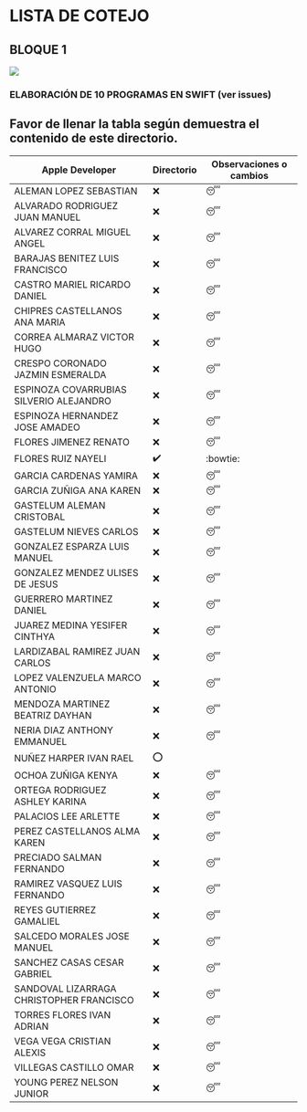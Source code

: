# LISTA DE COTEJO
## BLOQUE 1
![](https://www.winecurmudgeon.com/wp-content/uploads/2016/09/checklist.jpg)
### ELABORACIÓN DE 10 PROGRAMAS EN SWIFT (ver issues)
## Favor de llenar la tabla según demuestra el contenido de este directorio.

| Apple Developer | Directorio | Observaciones o cambios |
|------------------------------------------|------------|-------------------------|
| ALEMAN LOPEZ SEBASTIAN | :x: | :sleeping: |
| ALVARADO RODRIGUEZ JUAN MANUEL | :x: | :sleeping: |
| ALVAREZ CORRAL MIGUEL ANGEL | :x: | :sleeping: |
| BARAJAS BENITEZ LUIS FRANCISCO | :x: | :sleeping: |
| CASTRO MARIEL RICARDO DANIEL | :x: | :sleeping: |
| CHIPRES CASTELLANOS ANA MARIA | :x: | :sleeping: |
| CORREA ALMARAZ VICTOR HUGO | :x: | :sleeping: |
| CRESPO CORONADO JAZMIN ESMERALDA | :x: | :sleeping: |
| ESPINOZA COVARRUBIAS SILVERIO ALEJANDRO | :x: | :sleeping: |
| ESPINOZA HERNANDEZ JOSE AMADEO | :x: | :sleeping: |
| FLORES JIMENEZ RENATO | :x: | :sleeping: |
| FLORES RUIZ NAYELI | :heavy_check_mark:| :bowtie: |
| GARCIA CARDENAS YAMIRA | :x: | :sleeping: |
| GARCIA ZUÑIGA ANA KAREN | :x: | :sleeping: |
| GASTELUM ALEMAN CRISTOBAL | :x: | :sleeping: |
| GASTELUM NIEVES CARLOS | :x: | :sleeping: |
| GONZALEZ ESPARZA LUIS MANUEL | :x: | :sleeping: |
| GONZALEZ MENDEZ ULISES DE JESUS | :x: | :sleeping: |
| GUERRERO MARTINEZ DANIEL | :x: | :sleeping: |
| JUAREZ MEDINA YESIFER CINTHYA | :x: | :sleeping: |
| LARDIZABAL RAMIREZ JUAN CARLOS | :x: | :sleeping: |
| LOPEZ VALENZUELA MARCO ANTONIO | :x: | :sleeping: |
| MENDOZA MARTINEZ BEATRIZ DAYHAN | :x: | :sleeping: |
| NERIA DIAZ ANTHONY EMMANUEL | :x: | :sleeping: |
| NUÑEZ HARPER IVAN RAEL | :o: |  |
| OCHOA ZUÑIGA KENYA | :x: | :sleeping: |
| ORTEGA RODRIGUEZ ASHLEY KARINA | :x: | :sleeping: |
| PALACIOS LEE ARLETTE | :x: | :sleeping: |
| PEREZ CASTELLANOS ALMA KAREN | :x: | :sleeping: |
| PRECIADO SALMAN FERNANDO | :x: | :sleeping: |
| RAMIREZ VASQUEZ LUIS FERNANDO | :x: | :sleeping: |
| REYES GUTIERREZ GAMALIEL | :x: | :sleeping: |
| SALCEDO MORALES JOSE MANUEL | :x: | :sleeping: |
| SANCHEZ CASAS CESAR GABRIEL | :x: | :sleeping: |
| SANDOVAL LIZARRAGA CHRISTOPHER FRANCISCO | :x: | :sleeping: |
| TORRES FLORES IVAN ADRIAN | :x: | :sleeping: |
| VEGA VEGA CRISTIAN ALEXIS | :x: | :sleeping: |
| VILLEGAS CASTILLO OMAR | :x: | :sleeping: |
| YOUNG PEREZ NELSON JUNIOR | :x: | :sleeping: |
